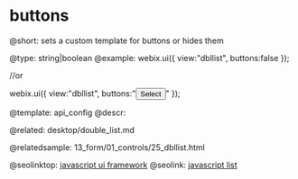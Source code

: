 buttons
=============

@short:
	sets a custom template for buttons or hides them

@type: string|boolean
@example:
webix.ui({
	view:"dbllist",
    buttons:false
});

//or

webix.ui({
	view:"dbllist",
    buttons:"<button class='dbllist_button'>Select</button>"
});

@template:	api_config
@descr:

@related:
desktop/double_list.md

@relatedsample:
13_form/01_controls/25_dbllist.html


@seolinktop: [javascript ui framework](https://webix.com)
@seolink: [javascript list](https://webix.com/widget/list/)